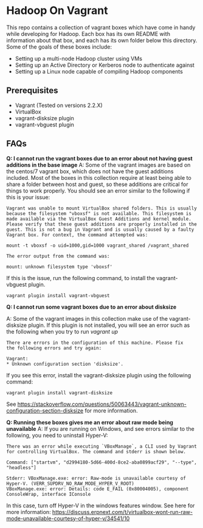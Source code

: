# Hadoop On Vagrant
This repo contains a collection of vagrant boxes which have come in handy while developing for Hadoop. Each box has its own README with information about that box, and each has its own folder below this directory. Some of the goals of these boxes include:
* Setting up a multi-node Hadoop cluster using VMs
* Setting up an Active Directory or Kerberos node to authenticate against
* Setting up a Linux node capable of compiling Hadoop components

## Prerequisites
* Vagrant (Tested on versions 2.2.X)
* VirtualBox
* vagrant-disksize plugin
* vagrant-vbguest plugin

## FAQs
**Q: I cannot run the vagrant boxes due to an error about not having guest additions in the base image**
A: Some of the vagrant images are based on the centos/7 vagrant box, which does not have the guest additions included. Most of the boxes in this collection require at least being able to share a folder between host and guest, so these additions are critical for things to work properly. You should see an error similar to the following if this is your issue:
```
Vagrant was unable to mount VirtualBox shared folders. This is usually
because the filesystem "vboxsf" is not available. This filesystem is
made available via the VirtualBox Guest Additions and kernel module.
Please verify that these guest additions are properly installed in the
guest. This is not a bug in Vagrant and is usually caused by a faulty
Vagrant box. For context, the command attempted was:

mount -t vboxsf -o uid=1000,gid=1000 vagrant_shared /vagrant_shared

The error output from the command was:

mount: unknown filesystem type 'vboxsf'
```

If this is the issue, run the following command, to install the vagrant-vbguest plugin.
```
vagrant plugin install vagrant-vbguest
```

**Q: I cannot run some vagrant boxes due to an error about disksize**

A: Some of the vagrant images in this collection make use of the vagrant-disksize plugin. If this plugin is not installed, you will see an error such as the following when you try to run *vagrant up*
```
There are errors in the configuration of this machine. Please fix
the following errors and try again:

Vagrant:
* Unknown configuration section 'disksize'.
```

If you see this error, install the vagrant-disksize plugin using the following command:
```
vagrant plugin install vagrant-disksize
```

See https://stackoverflow.com/questions/50063443/vagrant-unknown-configuration-section-disksize for more information.

**Q: Running these boxes gives me an error about raw mode being unavailable**
A: If you are running on Windows, and see errors similar to the following, you need to uninstall Hyper-V:
```
There was an error while executing `VBoxManage`, a CLI used by Vagrant
for controlling VirtualBox. The command and stderr is shown below.

Command: ["startvm", "d2994180-5d66-400d-8ce2-aba0899acf29", "--type", "headless"]

Stderr: VBoxManage.exe: error: Raw-mode is unavailable courtesy of Hyper-V. (VERR_SUPDRV_NO_RAW_MODE_HYPER_V_ROOT)
VBoxManage.exe: error: Details: code E_FAIL (0x80004005), component ConsoleWrap, interface IConsole
```

In this case, turn off Hyper-V in the windows features window. See here for more information: https://discuss.erpnext.com/t/virtualbox-wont-run-raw-mode-unavailable-courtesy-of-hyper-v/34541/10
